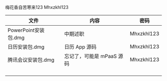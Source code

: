 梅花香自苦寒来123
Mhxzkhl123


|   文件   |   内容   |   密码   |
| ---- | ---- | ---- |
|  PowerPoint安装包.dmg    |  中期述职    |   Mhxzkhl123   |
|  日历安装包.dmg    |   日历 App 源码   |   Mhxzkhl123   |
|  腾讯会议安装包.dmg    |   忘记了，可能是 mPaaS 源码   |  Mhxzkhl123    |
|      |      |      |
|      |      |      |
|      |      |      |
|      |      |      |
